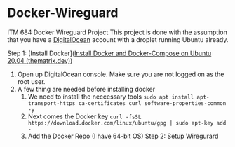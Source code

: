 # Docker-Wireguard
ITM 684 Docker Wireguard Project
This project is done with the assumption that you have a [DigitalOcean](https://www.digitalocean.com/) account with a droplet running Ubuntu already.

Step 1: [Install Docker]([Install Docker and Docker-Compose on Ubuntu 20.04 (thematrix.dev)](https://thematrix.dev/install-docker-and-docker-compose-on-ubuntu-20-04/))
1. Open up DigitalOcean console. Make sure you are not logged on as the root user.
2. A few thing are needed before installing docker
	1. We need to install the neccessary tools
	`sudo apt install apt-transport-https ca-certificates curl software-properties-common -y`
	 1. Next comes the Docker key
	 `curl -fsSL https://download.docker.com/linux/ubuntu/gpg | sudo apt-key add -`
	 3.  Add the Docker Repo (I have 64-bit OS)
Step 2: Setup Wiregurard
